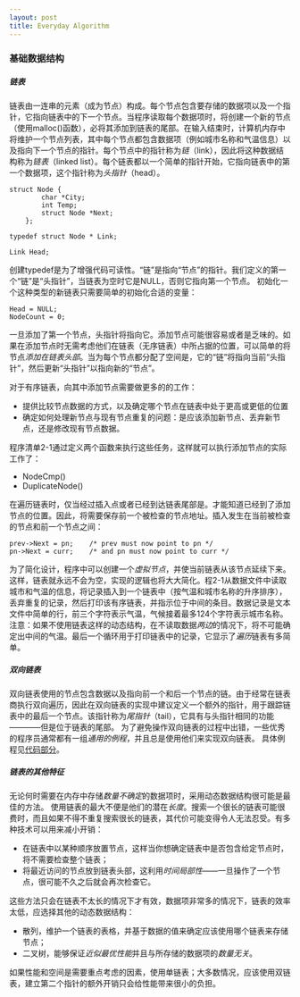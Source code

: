 ```yaml
---
layout: post
title: Everyday Algorithm
---
```



### 基础数据结构

##### 链表

链表由一连串的元素（成为节点）构成。每个节点包含要存储的数据项以及一个指针，它指向链表中的下一个节点。当程序读取每个数据项时，将创建一个新的节点（使用malloc()函数），必将其添加到链表的尾部。在输入结束时，计算机内存中将维护一个节点列表，其中每个节点都包含数据项（例如城市名称和气温信息）以及指向下一个节点的指针。每个节点中的指针称为*链*（link），因此将这种数据结构称为*链表*（linked list）。每个链表都以一个简单的指针开始，它指向链表中的第一个数据项，这个指针称为*头指针*（head）。

	struct Node {
			char *City;
			int Temp;
			struct Node *Next;
		};
		
	typedef struct Node * Link;
	
	Link Head;
	
创建typedef是为了增强代码可读性。“链”是指向“节点”的指针。我们定义的第一个“链”是“头指针”，当链表为空时它是NULL，否则它指向第一个节点。
初始化一个这种类型的新链表只需要简单的初始化合适的变量：
	
	Head = NULL;
	NodeCount = 0;
	
一旦添加了第一个节点，头指针将指向它。添加节点可能很容易或者是乏味的。如果在添加节点时无需考虑他们在链表（无序链表）中所占据的位置，可以简单的将节点*添加在链表头部*。当为每个节点都分配了空间是，它的“链”将指向当前“头指针”，然后更新“头指针”以指向新的“节点”。

对于有序链表，向其中添加节点需要做更多的的工作：

* 提供比较节点数据的方式，以及确定哪个节点在链表中处于更高或更低的位置
* 确定如何处理新节点与现有节点重复的问题：是应该添加新节点、丢弃新节点，还是修改现有节点数据。

程序清单2-1通过定义两个函数来执行这些任务，这样就可以执行添加节点的实际工作了：

* NodeCmp()
* DuplicateNode()

在遍历链表时，仅当经过插入点或者已经到达链表尾部是。才能知道已经到了添加节点的位置。因此，将需要保存前一个被检查的节点地址。插入发生在当前被检查的节点和前一个节点之间：
	
	prev->Next = pn; 	/* prev must now point to pn */
	pn->Next = curr; 	/* and pn must now point to curr */
	
为了简化设计，程序中可以创建一个*虚拟节点*，并使当前链表从该节点延续下来。这样，链表就永远不会为空，实现的逻辑也将大大简化。程2-1从数据文件中读取城市和气温的信息，将记录插入到一个链表中（按气温和城市名称的升序排序），丢弃重复的记录，然后打印该有序链表，并指示位于中间的条目。数据记录是文本文件中简单的行，前三个字符表示气温，气候接着最多124个字符表示城市名称。
注意：如果不使用链表这样的动态结构，在不读取数据*两边*的情况下，将不可能确定出中间的气温。最后一个循环用于打印链表中的记录，它显示了*遍历*链表有多简单。

##### 双向链表

双向链表使用的节点包含数据以及指向前一个和后一个节点的链。由于经常在链表商执行双向遍历，因此在双向链表的实现中建议定义一个额外的指针，用于跟踪链表中的最后一个节点。该指针称为*尾指针*（tail），它具有与头指针相同的功能————但是位于链表的尾部。
为了避免操作双向链表的过程中出错，一些优秀的程序员通常都有一组*通用的例程*，并且总是使用他们来实现双向链表。
具体例程见[代码部分](https://github.com/stillzhl/algorithm)。


##### 链表的其他特征

无论何时需要在内存中存储*数量不确定*的数据项时，采用动态数据结构很可能是最佳的方法。
使用链表的最大不便是他们的潜在*长度*。搜索一个很长的链表可能很费时，而且如果不得不重复搜索很长的链表，其代价可能变得令人无法忍受。有多种技术可以用来减小开销：
	
* 在链表中以某种顺序放置节点，这样当你想确定链表中是否包含给定节点时，将不需要检查整个链表；
* 将最近访问的节点放到链表头部，这利用*时间局部性*——一旦操作了一个节点，很可能不久之后就会再次检查它。

这些方法只会在链表不太长的情况下才有效，数据项非常多的情况下，链表的效率太低，应选择其他的动态数据结构：

* 散列，维护一个链表的表格，并基于数据的值来确定应该使用哪个链表来存储节点；
* 二叉树，能够保证*近似最优性能*并且与所存储的数据项的*数量无关*。

如果性能和空间是需要重点考虑的因素，使用单链表；大多数情况，应该使用双链表，建立第二个指针的额外开销只会给性能带来很小的负担。

































